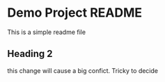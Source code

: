 # Demo Project README

This is a simple readme file

## Heading 2

this change will cause a big confict. Tricky to decide